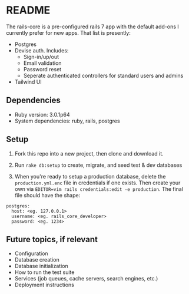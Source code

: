 # README
The rails-core is a pre-configured rails 7 app with the default add-ons I currently prefer for new apps. That list is presently:
* Postgres
* Devise auth. Includes:
  * Sign-in/up/out
  * Email validation
  * Password reset
  * Seperate authenticated controllers for standard users and admins
* Tailwind UI

## Dependencies
* Ruby version: 3.0.1p64
* System dependencies: ruby, rails, postgres

## Setup
1. Fork this repo into a new project, then clone and download it.
2. Run `rake db:setup` to create, migrate, and seed test & dev databases


3. When you're ready to setup a production database, delete the `production.yml.enc` file in credentials if one exists. Then create your own via `EDITOR=vim rails credentials:edit -e production`. The final file should have the shape:

```
postgres:
  host: <eg. 127.0.0.1>
  username: <eg. rails_core_developer>
  password: <eg. 1234>
```

## Future topics, if relevant
* Configuration
* Database creation
* Database initialization
* How to run the test suite
* Services (job queues, cache servers, search engines, etc.)
* Deployment instructions
